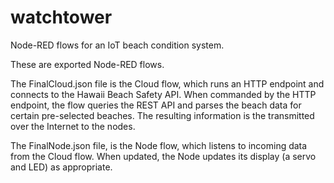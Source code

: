 # watchtower
Node-RED flows for an IoT beach condition system.

These are exported Node-RED flows. 

The FinalCloud.json file is the Cloud flow, which runs an HTTP endpoint and connects to the Hawaii Beach Safety API. When commanded by the HTTP endpoint, the flow queries the REST API and parses the beach data for certain pre-selected beaches. The resulting information is the transmitted over the Internet to the nodes.

The FinalNode.json file, is the Node flow, which listens to incoming data from the Cloud flow. When updated, the Node updates its display  (a servo and LED) as appropriate.
